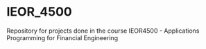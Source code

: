 # IEOR_4500
Repository for projects done in the course IEOR4500 - Applications Programming for Financial Engineering

